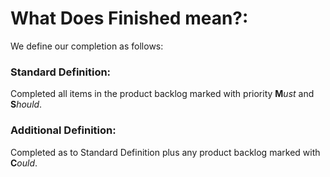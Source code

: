 # What Does Finished mean?:

We define our completion as follows:

### Standard Definition:

Completed all items in the product backlog marked with priority __M__*ust* and __S__*hould*.

### Additional Definition:

Completed as to Standard Definition plus any product backlog marked with __C__*ould*.
